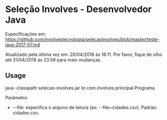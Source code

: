 # Seleção Involves - Desenvolvedor Java

Especificações em: https://github.com/involvestecnologia/selecaoinvolves/blob/master/teste-java-2017-07.md

Atualizado pela última vez em: 20/04/2018 às 18:11. Por favor, fique de olho até 21/04/2018 às 23:59 para mais mudanças.

## Usage

java -classpath selecao-involves.jar br.com.involves.principal.Programa

Parâmetro:
  * --file: especifica o arquivo de leitura (ex: --file=cidades.csv). Padrão: cidades.csv.